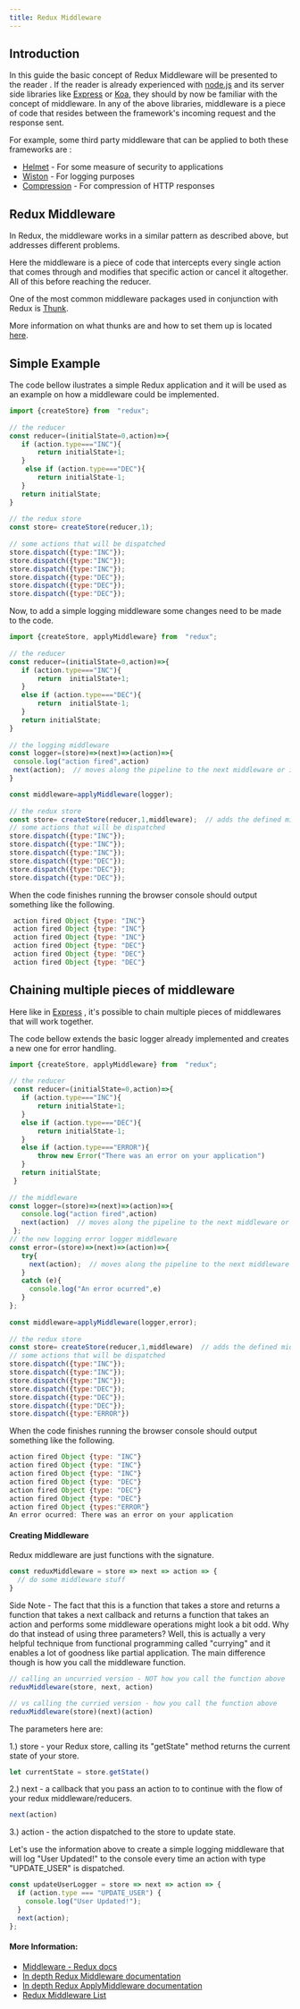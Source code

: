 ```yaml
---
title: Redux Middleware
---	
```

 ## Introduction
 In this guide the basic concept of Redux Middleware will be presented to the reader .
 If the reader is already experienced with [node.js] and its server side libraries like [Express] or [Koa], they should by now be familiar with the concept of middleware.
 In any of the above libraries, middleware is a piece of code that resides between the framework's incoming request and the response sent.
   
 For example, some third party middleware that can be applied to both these frameworks are :
 * [Helmet] - For some measure of security to applications
 * [Wiston] - For logging purposes
 * [Compression] - For compression of HTTP responses
   
 ## Redux Middleware

 In Redux, the middleware works in a similar pattern as described above, but addresses different problems.
 
 Here the middleware is a piece of code that intercepts every single action that comes through and modifies that specific action or cancel it altogether.
 All of this before reaching the reducer.

 One of the most common middleware packages used in conjunction with Redux is [Thunk](https://github.com/reduxjs/redux-thunk).
 
 More information on what thunks are and how to set them up is located [here](https://guide.freecodecamp.org/redux/redux-thunk).
 

 ## Simple Example

 The code bellow ilustrates a simple Redux application and it will be used as an example on how a middleware could be implemented.
   
 ```javascript
 import {createStore} from  "redux";
   
 // the reducer
 const reducer=(initialState=0,action)=>{
    if (action.type==="INC"){
        return initialState+1;
    }
     else if (action.type==="DEC"){
        return initialState-1;
    }
    return initialState;
}
   
 // the redux store
 const store= createStore(reducer,1);
   
 // some actions that will be dispatched
 store.dispatch({type:"INC"});
 store.dispatch({type:"INC"});
 store.dispatch({type:"INC"});
 store.dispatch({type:"DEC"});
 store.dispatch({type:"DEC"});
 store.dispatch({type:"DEC"});
 ```
   
  
 Now, to add a simple logging middleware some changes need to be made to the code.
   
 ```javascript
 import {createStore, applyMiddleware} from  "redux";
   
 // the reducer
 const reducer=(initialState=0,action)=>{
    if (action.type==="INC"){
        return  initialState+1;
    }
    else if (action.type==="DEC"){
        return  initialState-1;
    }
    return initialState;
}
   
 // the logging middleware 
 const logger=(store)=>(next)=>(action)=>{
  console.log("action fired",action)
  next(action);  // moves along the pipeline to the next middleware or if no more middleware defined to the reducer
 }  
 
 const middleware=applyMiddleware(logger);
   
 // the redux store
 const store= createStore(reducer,1,middleware);  // adds the defined middleware to the application
 // some actions that will be dispatched
 store.dispatch({type:"INC"});
 store.dispatch({type:"INC"});
 store.dispatch({type:"INC"});
 store.dispatch({type:"DEC"});
 store.dispatch({type:"DEC"});
 store.dispatch({type:"DEC"});
 ```
 When the code finishes running the browser console should output something like the following.
 ```javascript
  action fired Object {type: "INC"}
  action fired Object {type: "INC"}
  action fired Object {type: "INC"}
  action fired Object {type: "DEC"}
  action fired Object {type: "DEC"}
  action fired Object {type: "DEC"}
```

## Chaining multiple pieces of middleware

 Here like in [Express] , it's possible to chain multiple pieces of middlewares that will work together.
 
 The code bellow extends the basic logger already implemented and creates a new one for error handling.

 ```javascript
 import {createStore, applyMiddleware} from  "redux";
   
 // the reducer
  const reducer=(initialState=0,action)=>{
    if (action.type==="INC"){
        return initialState+1;
    }
    else if (action.type==="DEC"){
        return initialState-1;
    }
    else if (action.type==="ERROR"){
        throw new Error("There was an error on your application")
    }
    return initialState;
  }
   
 // the middleware
 const logger=(store)=>(next)=>(action)=>{
    console.log("action fired",action)
    next(action)  // moves along the pipeline to the next middleware or if no more middleware defined to the reducer
  };
 // the new logging error logger middleware
const error=(store)=>(next)=>(action)=>{
    try{
      next(action);  // moves along the pipeline to the next middleware or if no more middleware defined to the reducer
    }
    catch (e){
      console.log("An error ocurred",e)
    }
};
  
 const middleware=applyMiddleware(logger,error);
   
 // the redux store
 const store= createStore(reducer,1,middleware)  // adds the defined middleware to the application
 // some actions that will be dispatched
 store.dispatch({type:"INC"});
 store.dispatch({type:"INC"});
 store.dispatch({type:"INC"});
 store.dispatch({type:"DEC"});
 store.dispatch({type:"DEC"});
 store.dispatch({type:"DEC"});
 store.dispatch({type:"ERROR"})
```
 When the code finishes running the browser console should output something like the following.
 ```javascript
action fired Object {type: "INC"}
action fired Object {type: "INC"}
action fired Object {type: "INC"}
action fired Object {type: "DEC"}
action fired Object {type: "DEC"}
action fired Object {type: "DEC"}
action fired Object {types:"ERROR"}
An error ocurred: There was an error on your application
```
  

#### Creating Middleware

Redux middleware are just functions with the signature.

```js
const reduxMiddleware = store => next => action => {
  // do some middleware stuff
}
```

Side Note - The fact that this is a function that takes a store and returns a function that takes a next callback and returns a function that takes an action and performs some middleware operations might look a bit odd. Why do that instead of using three parameters? Well, this is actually a very helpful technique from functional programming called "currying" and it enables a lot of goodness like partial application. The main difference though is how you call the middleware function.

```js
// calling an uncurried version - NOT how you call the function above
reduxMiddleware(store, next, action)

// vs calling the curried version - how you call the function above
reduxMiddleware(store)(next)(action)
```

The parameters here are:

1.) store - your Redux store, calling its "getState" method returns the current state of your store.
```js
let currentState = store.getState()
```
2.) next - a callback that you pass an action to to continue with the flow of your redux middleware/reducers.
```js
next(action)
```
3.) action - the action dispatched to the store to update state.

Let's use the information above to create a simple logging middleware that will log "User Updated!" to the console every time an action with type "UPDATE_USER" is dispatched.

```js
const updateUserLogger = store => next => action => {
  if (action.type === "UPDATE_USER") {
    console.log("User Updated!");
  }
  next(action);
};
```


#### More Information:
<!-- Please add any articles you think might be helpful to read before writing the article -->
- [Middleware - Redux docs](https://redux.js.org/advanced/middleware)
- [In depth Redux Middleware documentation](https://redux.js.org/advanced/middleware)
- [In depth Redux ApplyMiddleware documentation](https://redux.js.org/api/applymiddleware)
- [Redux Middleware List](https://redux.js.org/introduction/ecosystem#middleware)

[//]: # (These are reference links used in the body of this note and get stripped out when the markdown processor does its job. There is no need to format nicely because it shouldn't be seen. Thanks SO - http://stackoverflow.com/questions/4823468/store-comments-in-markdown-syntax)
   
 [Express]: <https://expressjs.com/>
[node.js]: <http://nodejs.org>
[Koa]: <https://koajs.com/>
[Helmet]:<https://helmetjs.github.io/>
[Wiston]:<https://github.com/winstonjs/winston>
[Compression]: <https://github.com/expressjs/compression>
